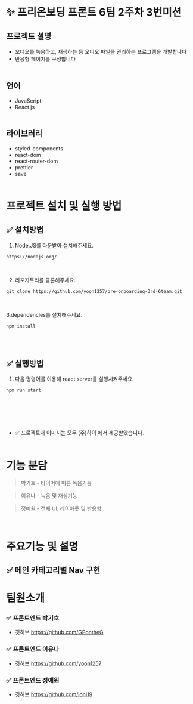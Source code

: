 # ✨ 프리온보딩 프론트 6팀 2주차 3번미션

## 프로젝트 설명

- 오디오를 녹음하고, 재생하는 등 오디오 파일을 관리하는 프로그램을 개발합니다
- 반응형 페이지를 구성합니다 
  <br/>
  <br/>

## 언어
- JavaScript
- React.js
  <br/>
  <br/>

## 라이브러리

- styled-components
- react-dom
- react-router-dom
- prettier
- save
  <br/>
  <br/>

# 프로젝트 설치 및 실행 방법

## ✅ 설치방법

1. Node.JS를 다운받아 설치해주세요. 

```
https://nodejs.org/
```

<br/>

2. 리포지토리를 클론해주세요.<br/>

```
git clone https://github.com/yoon1257/pre-onboarding-3rd-6team.git
```

<br/>

3.dependencies를 설치해주세요.

```
npm install
```

<br/>
<br/>

## ✅ 실행방법

1. 다음 명령어를 이용해 react server를 실행시켜주세요.

```
npm run start
```

<br/>



   <br/>
   <br/>
   <br/>

- ✅ 프로젝트내 이미지는 모두 (주)하이 에서 제공받았습니다.
  <br/>
  <br/>

# 기능 분담

> 박기호 - 타이머에 따른 녹음기능 

> 이유나 - 녹음 및 재생기능 

> 정예원 - 전체 UI, 레이아웃 및 반응형

<br/>

# 주요기능 및 설명

## ✅ 메인 카테고리별 Nav 구현



# 팀원소개

### ✅ 프론트엔드 박기호 

- 깃허브 https://github.com/GPontheG

### ✅ 프론트엔드 이유나

- 깃허브 https://github.com/yoon1257


### ✅ 프론트엔드 정예원

- 깃허브 https://github.com/ioni19


